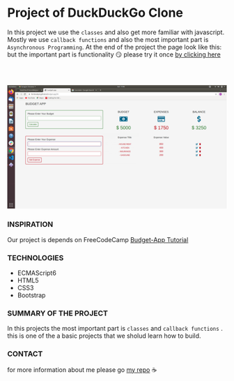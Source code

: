 # Project of DuckDuckGo Clone
In this project we use the `classes` and also get more familiar with javascript. Mostly we use `callback functions` and also the most important part is `Asynchronous Programming`. 
At the end of the project the page look like this: but the important part is functionality :smirk: please try it once [by clicking here](https://feridunakyol.github.io/budget-app/)  
  
    
<br><br>

   
    
![](https://raw.githubusercontent.com/feridunAKYOL/budget-app/master/budget-App.png)

### INSPIRATION
Our project is depends on FreeCodeCamp [Budget-App Tutorial](https://www.youtube.com/watch?v=m_HJ3juuFvo) 



### TECHNOLOGIES
- ECMAScript6
- HTML5
- CSS3
- Bootstrap
### SUMMARY OF THE PROJECT
In this projects the most important part is `classes` and `callback functions` . this is one of the a basic projects that we sholud learn how to build.


### CONTACT
for more information about me please go [my repo](https://github.com/feridunAKYOL/feridunakyol.github.io) :coffee:
  
  
